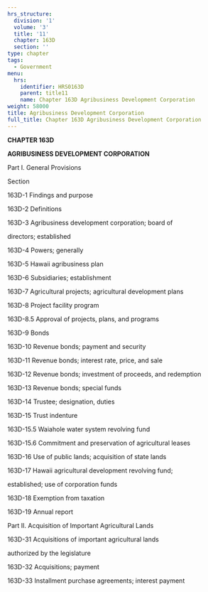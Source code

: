 ```yaml
---
hrs_structure:
  division: '1'
  volume: '3'
  title: '11'
  chapter: 163D
  section: ''
type: chapter
tags:
  - Government
menu:
  hrs:
    identifier: HRS0163D
    parent: title11
    name: Chapter 163D Agribusiness Development Corporation
weight: 58000
title: Agribusiness Development Corporation
full_title: Chapter 163D Agribusiness Development Corporation
---
```

**CHAPTER 163D**

**AGRIBUSINESS DEVELOPMENT CORPORATION**

Part I. General Provisions

Section

163D-1 Findings and purpose

163D-2 Definitions

163D-3 Agribusiness development corporation; board of

directors; established

163D-4 Powers; generally

163D-5 Hawaii agribusiness plan

163D-6 Subsidiaries; establishment

163D-7 Agricultural projects; agricultural development plans

163D-8 Project facility program

163D-8.5 Approval of projects, plans, and programs

163D-9 Bonds

163D-10 Revenue bonds; payment and security

163D-11 Revenue bonds; interest rate, price, and sale

163D-12 Revenue bonds; investment of proceeds, and redemption

163D-13 Revenue bonds; special funds

163D-14 Trustee; designation, duties

163D-15 Trust indenture

163D-15.5 Waiahole water system revolving fund

163D-15.6 Commitment and preservation of agricultural leases

163D-16 Use of public lands; acquisition of state lands

163D-17 Hawaii agricultural development revolving fund;

established; use of corporation funds

163D-18 Exemption from taxation

163D-19 Annual report

Part II. Acquisition of Important Agricultural Lands

163D-31 Acquisitions of important agricultural lands

authorized by the legislature

163D-32 Acquisitions; payment

163D-33 Installment purchase agreements; interest payment